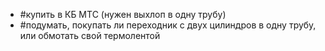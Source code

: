 - #купить в КБ МТС (нужен выхлоп в одну трубу)
- #подумать, покупать ли переходник с двух цилиндров в одну трубу, или обмотать свой термолентой
